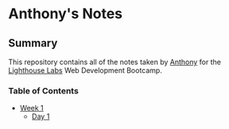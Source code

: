 # Anthony's Notes
## Summary 

This repository contains all of the notes taken by [Anthony](https://github.com/anthonyshadow) for the [Lighthouse Labs](https://www.lighthouselabs.ca/) Web Development Bootcamp.

### Table of Contents
* [Week 1](/week_1)  
  * [Day 1](/day_1)
